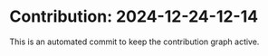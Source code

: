 # Contribution: 2024-12-24-12-14
This is an automated commit to keep the contribution graph active.
